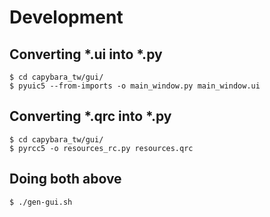 # Development

## Converting *.ui into *.py

```shell script
$ cd capybara_tw/gui/ 
$ pyuic5 --from-imports -o main_window.py main_window.ui
```

## Converting *.qrc into *.py

```shell script
$ cd capybara_tw/gui/ 
$ pyrcc5 -o resources_rc.py resources.qrc 
```

## Doing both above

```shell script
$ ./gen-gui.sh
```
